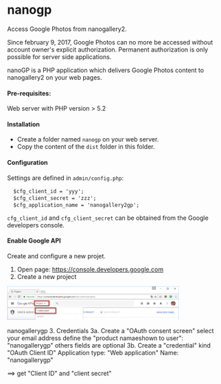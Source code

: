 # nanogp

Access Google Photos from nanogallery2.

Since february 9, 2017, Google Photos can no more be accessed without account owner's explicit authorization.
Permanent authorization is only possible for server side applications.

nanoGP is a PHP application which delivers Google Photos content to nanogallery2 on your web pages.


#### Pre-requisites:
Web server with PHP version > 5.2


#### Installation
- Create a folder named `nanogp` on your web server.
- Copy the content of the `dist` folder in this folder.

#### Configuration
Settings are defined in `admin/config.php`:

```
  $cfg_client_id = 'yyy';
  $cfg_client_secret = 'zzz';
  $cfg_application_name = 'nanogallery2gp';
```
`cfg_client_id` and `cfg_client_secret` can be obtained from the Google developers console.

#### Enable Google API
Create and configure a new projet.

1. Open page: https://console.developers.google.com
2. Create a new project
<img src="img/google_api_console1.jpg?raw=true" alt="step 1" style="max-width:400px;"/>

  nanogallerygp
3. Credentials
3a. Create a "OAuth consent screen"
  select your email address
  define the "product namaeshown to user": "nanogallerygp"
  others fields are optional
3b. Create a "credential" kind "OAuth Client ID"
  Application type: "Web application"
  Name: "nanogallerygp"
  
  ==> get "Client ID" and "client secret"


 

